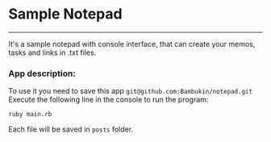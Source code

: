 # Sample Notepad

___
It's a sample notepad with console interface, that can create your memos, tasks and links in .txt files.

### App description:
To use it you need to save this app `git@github.com:Bambukin/notepad.git`  
Execute the following line in the console to run the program:

```
ruby main.rb
```
Each file will be saved in `posts` folder.
